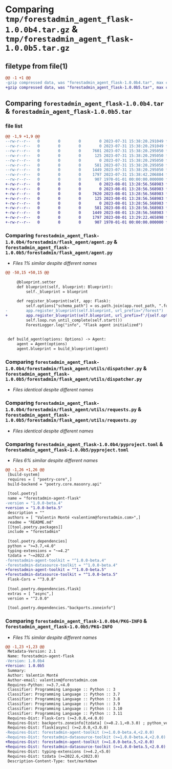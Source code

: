 # Comparing `tmp/forestadmin_agent_flask-1.0.0b4.tar.gz` & `tmp/forestadmin_agent_flask-1.0.0b5.tar.gz`

## filetype from file(1)

```diff
@@ -1 +1 @@
-gzip compressed data, was "forestadmin_agent_flask-1.0.0b4.tar", max compression
+gzip compressed data, was "forestadmin_agent_flask-1.0.0b5.tar", max compression
```

## Comparing `forestadmin_agent_flask-1.0.0b4.tar` & `forestadmin_agent_flask-1.0.0b5.tar`

### file list

```diff
@@ -1,9 +1,9 @@
--rw-r--r--   0        0        0        0 2023-07-31 15:38:20.291049 forestadmin_agent_flask-1.0.0b4/README.md
--rw-r--r--   0        0        0        0 2023-07-31 15:38:20.291049 forestadmin_agent_flask-1.0.0b4/forestadmin/flask_agent/__init__.py
--rw-r--r--   0        0        0     7601 2023-07-31 15:38:20.295050 forestadmin_agent_flask-1.0.0b4/forestadmin/flask_agent/agent.py
--rw-r--r--   0        0        0      125 2023-07-31 15:38:20.295050 forestadmin_agent_flask-1.0.0b4/forestadmin/flask_agent/exception.py
--rw-r--r--   0        0        0        0 2023-07-31 15:38:20.295050 forestadmin_agent_flask-1.0.0b4/forestadmin/flask_agent/utils/__init__.py
--rw-r--r--   0        0        0      581 2023-07-31 15:38:20.295050 forestadmin_agent_flask-1.0.0b4/forestadmin/flask_agent/utils/dispatcher.py
--rw-r--r--   0        0        0     1449 2023-07-31 15:38:20.295050 forestadmin_agent_flask-1.0.0b4/forestadmin/flask_agent/utils/requests.py
--rw-r--r--   0        0        0     1797 2023-07-31 15:38:42.206884 forestadmin_agent_flask-1.0.0b4/pyproject.toml
--rw-r--r--   0        0        0      907 1970-01-01 00:00:00.000000 forestadmin_agent_flask-1.0.0b4/PKG-INFO
+-rw-r--r--   0        0        0        0 2023-08-01 13:28:56.568983 forestadmin_agent_flask-1.0.0b5/README.md
+-rw-r--r--   0        0        0        0 2023-08-01 13:28:56.568983 forestadmin_agent_flask-1.0.0b5/forestadmin/flask_agent/__init__.py
+-rw-r--r--   0        0        0     7620 2023-08-01 13:28:56.568983 forestadmin_agent_flask-1.0.0b5/forestadmin/flask_agent/agent.py
+-rw-r--r--   0        0        0      125 2023-08-01 13:28:56.568983 forestadmin_agent_flask-1.0.0b5/forestadmin/flask_agent/exception.py
+-rw-r--r--   0        0        0        0 2023-08-01 13:28:56.568983 forestadmin_agent_flask-1.0.0b5/forestadmin/flask_agent/utils/__init__.py
+-rw-r--r--   0        0        0      581 2023-08-01 13:28:56.568983 forestadmin_agent_flask-1.0.0b5/forestadmin/flask_agent/utils/dispatcher.py
+-rw-r--r--   0        0        0     1449 2023-08-01 13:28:56.568983 forestadmin_agent_flask-1.0.0b5/forestadmin/flask_agent/utils/requests.py
+-rw-r--r--   0        0        0     1797 2023-08-01 13:29:22.465898 forestadmin_agent_flask-1.0.0b5/pyproject.toml
+-rw-r--r--   0        0        0      907 1970-01-01 00:00:00.000000 forestadmin_agent_flask-1.0.0b5/PKG-INFO
```

### Comparing `forestadmin_agent_flask-1.0.0b4/forestadmin/flask_agent/agent.py` & `forestadmin_agent_flask-1.0.0b5/forestadmin/flask_agent/agent.py`

 * *Files 1% similar despite different names*

```diff
@@ -50,15 +50,15 @@
 
     @blueprint.setter
     def blueprint(self, blueprint: Blueprint):
         self._blueprint = blueprint
 
     def register_blueprint(self, app: Flask):
         self.options["schema_path"] = os.path.join(app.root_path, ".forestadmin-schema.json")
-        app.register_blueprint(self.blueprint, url_prefix="/forest")
+        app.register_blueprint(self.blueprint, url_prefix=f'/{self.options["prefix"]}')
         self.loop.run_until_complete(self.start())
         ForestLogger.log("info", "Flask agent initialized")
 
 
 def build_agent(options: Options) -> Agent:
     agent = Agent(options)
     agent.blueprint = build_blueprint(agent)
```

### Comparing `forestadmin_agent_flask-1.0.0b4/forestadmin/flask_agent/utils/dispatcher.py` & `forestadmin_agent_flask-1.0.0b5/forestadmin/flask_agent/utils/dispatcher.py`

 * *Files identical despite different names*

### Comparing `forestadmin_agent_flask-1.0.0b4/forestadmin/flask_agent/utils/requests.py` & `forestadmin_agent_flask-1.0.0b5/forestadmin/flask_agent/utils/requests.py`

 * *Files identical despite different names*

### Comparing `forestadmin_agent_flask-1.0.0b4/pyproject.toml` & `forestadmin_agent_flask-1.0.0b5/pyproject.toml`

 * *Files 6% similar despite different names*

```diff
@@ -1,26 +1,26 @@
 [build-system]
 requires = [ "poetry-core",]
 build-backend = "poetry.core.masonry.api"
 
 [tool.poetry]
 name = "forestadmin-agent-flask"
-version = "1.0.0-beta.4"
+version = "1.0.0-beta.5"
 description = ""
 authors = [ "Valentin Monté <valentinm@forestadmin.com>",]
 readme = "README.md"
 [[tool.poetry.packages]]
 include = "forestadmin"
 
 [tool.poetry.dependencies]
 python = ">=3.7,<4.0"
 typing-extensions = "~=4.2"
 tzdata = "~=2022.6"
-forestadmin-agent-toolkit = "^1.0.0-beta.4"
-forestadmin-datasource-toolkit = "^1.0.0-beta.4"
+forestadmin-agent-toolkit = "^1.0.0-beta.5"
+forestadmin-datasource-toolkit = "^1.0.0-beta.5"
 Flask-Cors = "^3.0.8"
 
 [tool.poetry.dependencies.flask]
 extras = [ "async",]
 version = "^2.0.0"
 
 [tool.poetry.dependencies."backports.zoneinfo"]
```

### Comparing `forestadmin_agent_flask-1.0.0b4/PKG-INFO` & `forestadmin_agent_flask-1.0.0b5/PKG-INFO`

 * *Files 1% similar despite different names*

```diff
@@ -1,23 +1,23 @@
 Metadata-Version: 2.1
 Name: forestadmin-agent-flask
-Version: 1.0.0b4
+Version: 1.0.0b5
 Summary: 
 Author: Valentin Monté
 Author-email: valentinm@forestadmin.com
 Requires-Python: >=3.7,<4.0
 Classifier: Programming Language :: Python :: 3
 Classifier: Programming Language :: Python :: 3.7
 Classifier: Programming Language :: Python :: 3.8
 Classifier: Programming Language :: Python :: 3.9
 Classifier: Programming Language :: Python :: 3.10
 Classifier: Programming Language :: Python :: 3.11
 Requires-Dist: Flask-Cors (>=3.0.8,<4.0.0)
 Requires-Dist: backports.zoneinfo[tzdata] (>=0.2.1,<0.3.0) ; python_version < "3.9"
 Requires-Dist: flask[async] (>=2.0.0,<3.0.0)
-Requires-Dist: forestadmin-agent-toolkit (>=1.0.0-beta.4,<2.0.0)
-Requires-Dist: forestadmin-datasource-toolkit (>=1.0.0-beta.4,<2.0.0)
+Requires-Dist: forestadmin-agent-toolkit (>=1.0.0-beta.5,<2.0.0)
+Requires-Dist: forestadmin-datasource-toolkit (>=1.0.0-beta.5,<2.0.0)
 Requires-Dist: typing-extensions (>=4.2,<5.0)
 Requires-Dist: tzdata (>=2022.6,<2023.0)
 Description-Content-Type: text/markdown
```

